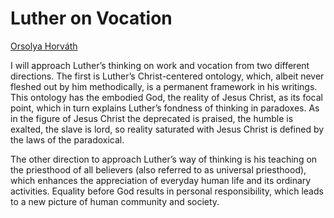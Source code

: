 # Luther on Vocation

[Orsolya Horváth](../bios/horvath.md)

I will approach Luther’s thinking on work and vocation from two different
directions. The first is Luther’s Christ-centered ontology, which, albeit never
fleshed out by him methodically, is a permanent framework in his writings. This
ontology has the embodied God, the reality of Jesus Christ, as its focal point,
which in turn explains Luther’s fondness of thinking in paradoxes. As in the
figure of Jesus Christ the deprecated is praised, the humble is exalted, the
slave is lord, so reality saturated with Jesus Christ is defined by the laws of
the paradoxical.

The other direction to approach Luther’s way of thinking is his teaching on the
priesthood of all believers (also referred to as universal priesthood), which
enhances the appreciation of everyday human life and its ordinary activities.
Equality before God results in personal responsibility, which leads to a new
picture of human community and society.

